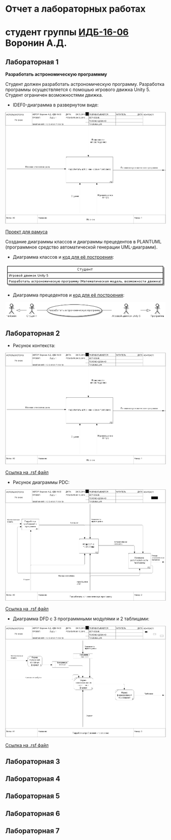 # Отчет а лабораторных работах
# студент группы [ИДБ-16-06](https://github.com/stankin/design-2018/wiki/list-idb-16-06) Воронин А.Д.

## Лабораторная 1

**Разработать астрономическую программму**

Студент должен разработать астрономическую программу. Разработка программы осуществляется с помошью игрового движка Unity 5. Студент ограничен возможностями движка.

+ IDEF0-диаграмма в развернутом виде:

![none](https://github.com/Voronin98/Voronin.github.io/blob/master/model.png)

[Проект для рамуса](https://github.com/Voronin98/Voronin.github.io/blob/master/Laba%201.%20Voronin.rsf)

Создание диаграммы классов и диаграммы прецедентов в PLANTUML (программное средство автоматической генерации UML-диаграмм).

+ Диаграмма классов и [код для её построения](https://github.com/Voronin98/Voronin.github.io/blob/master/class.txt):

![none](https://github.com/Voronin98/Voronin.github.io/blob/master/JL0nJiD04AnphrYb0ecMFeGFq23gasqHAnSVkdE444B2Ta4JGKj10Jym0ISX9EOBipzYVIcIOhMQsPdHt0ryhbq-dHZbnsbsevsUK6IqztIlUaCTZQ-TdMRnkJNMqTKepHFLEtFEtkwOeH692AsB4tT8FQXTIXyVN7A5RpJOSjadxUb2iWcl-E97j9ZB_908vbXX8M1DbrcQtz.png)


+ Диаграмма прецедентов и [код для её построения](https://github.com/Voronin98/Voronin.github.io/blob/master/prec.txt):

![none](https://github.com/Voronin98/Voronin.github.io/blob/master/prec.png)

## Лабораторная 2
+ Рисунок контекста:

![none](https://github.com/Voronin98/Voronin.github.io/blob/master/model.png)

[Ссылка на .rsf файл](https://github.com/Voronin98/Voronin.github.io/blob/master/Laba%201.%20Voronin.rsf)

+ Рисунок диаграммы PDC:

![none](https://github.com/Voronin98/Voronin.github.io/blob/master/model2Laba.png)

[Ссылка на .rsf файл](https://github.com/Voronin98/Voronin.github.io/blob/master/Laba%202.%20Voronin.rsf)

+ Диаграмма DFD с 3 программными модулями и 2 таблицами:

![none](https://github.com/Voronin98/Voronin.github.io/blob/master/modelLaba2DFD.png)

[Ссылка на .rsf файл](https://github.com/Voronin98/Voronin.github.io/blob/master/Laba%202%20DFD.%20Voronin.rsf)

## Лабораторная 3

## Лабораторная 4

## Лабораторная 5

## Лабораторная 6

## Лабораторная 7
